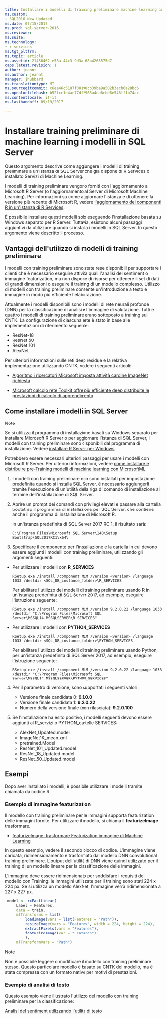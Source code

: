 ```yaml
---
title: Installare i modelli di training preliminare machine learning in SQL Server | Documenti Microsoft
ms.custom:
- SQL2016_New_Updated
ms.date: 07/15/2017
ms.prod: sql-server-2016
ms.reviewer: 
ms.suite: 
ms.technology:
- r-services
ms.tgt_pltfrm: 
ms.topic: article
ms.assetid: 21456462-e58a-44c3-9d3a-68b4263575d7
caps.latest.revision: 1
author: jeannt
ms.author: jeannt
manager: jhubbard
ms.translationtype: MT
ms.sourcegitcommit: c6ea46c5187f00190cb39ba9a502b3ecb6a28bc6
ms.openlocfilehash: b52fcc1e4ac77df2968a4ea6cbd6e546ff1b74ac
ms.contentlocale: it-it
ms.lasthandoff: 09/19/2017

---
```

# <a name="install-pretrained-machine-learning-models-on-sql-server"></a>Installare training preliminare di machine learning i modelli in SQL Server

Questo argomento descrive come aggiungere i modelli di training preliminare a un'istanza di SQL Server che già dispone di R Services o installato Servizi di Machine Learning.

I modelli di training preliminare vengono forniti con l'aggiornamento a Microsoft R Server (o l'aggiornamento al Server di Microsoft Machine Learning). Per informazioni su come aggiornare l'istanza e di ottenere la versione più recente di Microsoft R, vedere [l'aggiornamento dei componenti R in un'istanza di R Services](use-sqlbindr-exe-to-upgrade-an-instance-of-sql-server.md).

È possibile installare questi modelli solo eseguendo l'installazione basata su Windows separato per R Server.
Tuttavia, esistono alcuni passaggi aggiuntivi da utilizzare quando si installa i modelli in SQL Server. In questo argomento viene descritto il processo.

## <a name="benefits-of-using-pretrained-models"></a>Vantaggi dell'utilizzo di modelli di training preliminare

I modelli con training preliminare sono state rese disponibili per supportare i clienti che è necessario eseguire attività quali l'analisi del sentiment o immagine featurization, ma non dispone di risorse per ottenere il set di dati di grandi dimensioni o eseguire il training di un modello complesso. Utilizzo di modelli con training preliminare consente un'introduzione a testo e immagine in modo più efficiente l'elaborazione.

Attualmente i modelli disponibili sono i modelli di rete neurali profonde (DNN) per la classificazione di analisi e l'immagine di valutazione. Tutti e quattro i modelli di training preliminare erano sottoposto a training sui CNTK. La configurazione di ciascuna rete è stato in base alle implementazioni di riferimento seguente:

+ ResNet-18
+ ResNet 50
+ ResNet 101
+ AlexNet

Per ulteriori informazioni sulle reti deep residue e la relativa implementazione utilizzando CNTK, vedere i seguenti articoli:

+ [Algoritmo i ricercatori Microsoft imposta attività cardine ImageNet richiesta](https://www.microsoft.com/research/blog/microsoft-researchers-algorithm-sets-imagenet-challenge-milestone/)

+ [Microsoft calcolo rete Toolkit offre più efficiente deep distribuite le prestazioni di calcolo di apprendimento](https://www.microsoft.com/research/blog/microsoft-computational-network-toolkit-offers-most-efficient-distributed-deep-learning-computational-performance/)

## <a name="how-to-install-the-models-on-sql-server"></a>Come installare i modelli in SQL Server

   > [!NOTE]
   > 
   > Se si utilizza il programma di installazione basati su Windows separato per installare Microsoft R Server o per aggiornare l'istanza di SQL Server, i modelli con training preliminare sono disponibili dal programma di installazione. Vedere [installare R Server per Windows](https://docs.microsoft.com/en-us/r-server/install/r-server-install-windows).
   > 
   > Potrebbero essere necessari ulteriori passaggi per usare i modelli con Microsoft R Server. Per ulteriori informazioni, vedere [come installare e distribuire pre-Training modelli di machine learning con MicrosoftML](https://docs.microsoft.com/r-server/install/microsoftml-install-pretrained-models)

1. I modelli con training preliminare non sono installati per impostazione predefinita quando si installa SQL Server. è necessario aggiungerli tramite l'esecuzione di un'utilità della riga di comando di installazione al termine dell'installazione di SQL Server.

2. Aprire un prompt dei comandi con privilegi elevati e passare alla cartella bootstrap il programma di installazione per SQL Server, che contiene anche il programma di installazione di Microsoft R.

    In un'istanza predefinita di SQL Server 2017 RC 1, il risultato sarà:
    
    `C:\Program Files\Microsoft SQL Server\140\Setup Bootstrap\SQL2017RC1\x64\`

3. Specificare il componente per l'installazione e la cartella in cui devono essere aggiunti i modelli con training preliminare, utilizzando gli argomenti seguenti:

  + Per utilizzare i modelli con **R_SERVICES**

    `RSetup.exe /install /component MLM /version <version> /language 1033 /destdir <SQL_DB_instance_folder>\R_SERVICES`

    Per abilitare l'utilizzo dei modelli di training preliminare usando R in un'istanza predefinita di SQL Server 2017, ad esempio, eseguire l'istruzione seguente:

    `RSetup.exe /install /component MLM /version 9.2.0.22 /language 1033 /destdir "C:\Program Files\Microsoft SQL Server\MSSQL14.MSSQLSERVER\R_SERVICES"`

  + Per utilizzare i modelli con **PYTHON_SERVICES**

    `RSetup.exe /install /component MLM /version <version> /language 1033 /destdir <SQL_DB_instance_folder>\PYTHON_SERVICES`

    Per abilitare l'utilizzo dei modelli di training preliminare usando Python, per un'istanza predefinita di SQL Server 2017, ad esempio, eseguire l'istruzione seguente:

    `RSetup.exe /install /component MLM /version 9.2.0.22 /language 1033 /destdir "C:\Program Files\Microsoft SQL Server\MSSQL14.MSSQLSERVER\PYTHON_SERVICES"`

4. Per il parametro di versione, sono supportati i seguenti valori:

    + Versione finale candidata 0: **9.1.0.0**
    + Versione finale candidata 1: **9.2.0.22**
    + Numero della versione finale (non rilasciata): **9.2.0.100**

5. Se l'installazione ha esito positivo, i modelli seguenti devono essere aggiunti al R\_servizi o PYTHON\_cartelle SERVICES:

    - AlexNet_Updated.model
    - ImageNet1K_mean.xml
    - pretrained.Model
    - ResNet_101_Updated.model
    - ResNet_18_Updated.model
    - ResNet_50_Updated.model

## <a name="examples"></a>Esempi

Dopo aver installato i modelli, è possibile utilizzare i modelli tramite chiamata da codice R.

### <a name="image-featurization-example"></a>Esempio di immagine featurization

Il modello con training preliminare per le immagini supporta featurization delle immagini fornite. Per utilizzare il modello, si chiama il **featurizeImage** trasformare.

+ [featurizeImage: trasformare Featurization immagine di Machine Learning](https://docs.microsoft.com/r-server/r-reference/microsoftml/featurizeimage)

In questo esempio, vedere il secondo blocco di codice. L'immagine viene caricata, ridimensionamento e trasformato dal modello DNN convolutional training preliminare. L'output dell'utilità di DNN viene quindi utilizzato per il training di un modello lineare per la classificazione delle immagini.

L'immagine deve essere ridimensionato per soddisfare i requisiti del modello con Training: le immagini utilizzate per il training sono stati 224 x 224 px. Se si utilizza un modello AlexNet, l'immagine verrà ridimensionata a 227 x 227 px.

```R
 model <- rxFastLinear(
     Label ~ Features,
     data = train,
     mlTransforms = list(
         loadImage(vars = list(Features = "Path")),
         resizeImage(vars = "Features", width = 224, height = 224), 
         extractPixels(vars = "Features"),
         featurizeImage(var = "Features")
         ),
     mlTransformVars = "Path")
```

> [!NOTE]
> 
> Non è possibile leggere o modificare il modello con training preliminare stesso. Questo particolare modello è basato su [CNTK](https://docs.microsoft.com/cognitive-toolkit/) del modello, ma è stata compressa con un formato nativo per motivi di prestazioni.

### <a name="text-analysis-example"></a>Esempio di analisi di testo

Questo esempio viene illustrato l'utilizzo del modello con training preliminare per la classificazione:

[Analisi del sentiment utilizzando l'utilità di testo](https://github.com/Microsoft/microsoft-r/tree/master/microsoft-ml/Samples/101/BinaryClassification/SimpleSentimentAnalysis)

